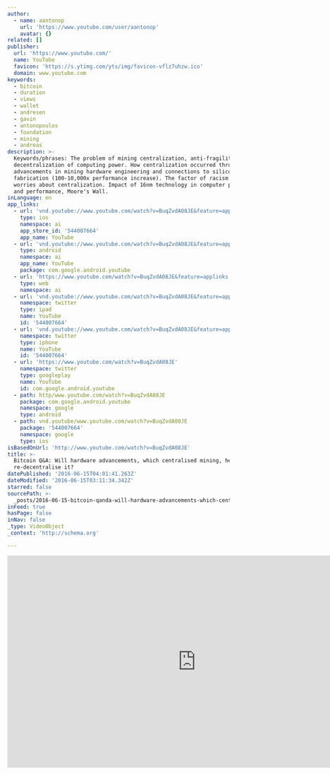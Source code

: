 ```yaml
---
author:
  - name: aantonop
    url: 'https://www.youtube.com/user/aantonop'
    avatar: {}
related: []
publisher:
  url: 'https://www.youtube.com/'
  name: YouTube
  favicon: 'https://s.ytimg.com/yts/img/favicon-vflz7uhzw.ico'
  domain: www.youtube.com
keywords:
  - bitcoin
  - duration
  - views
  - wallet
  - andresen
  - gavin
  - antonopoulos
  - foundation
  - mining
  - andreas
description: >-
  Keywords/phrases: The problem of mining centralization, anti-fragility with
  decentralization of computing power. How centralization occurred through
  advancements in mining hardware engineering and connections to silicon
  fabrication (100-10,000x performance increase). The factor of racism in
  worries about centralization. Impact of 16nm technology in computer processing
  and performance, Moore's Wall.
inLanguage: en
app_links:
  - url: 'vnd.youtube://www.youtube.com/watch?v=BuqZvdA08JE&feature=applinks'
    type: ios
    namespace: ai
    app_store_id: '544007664'
    app_name: YouTube
  - url: 'vnd.youtube://www.youtube.com/watch?v=BuqZvdA08JE&feature=applinks'
    type: android
    namespace: ai
    app_name: YouTube
    package: com.google.android.youtube
  - url: 'https://www.youtube.com/watch?v=BuqZvdA08JE&feature=applinks'
    type: web
    namespace: ai
  - url: 'vnd.youtube://www.youtube.com/watch?v=BuqZvdA08JE&feature=applinks'
    namespace: twitter
    type: ipad
    name: YouTube
    id: '544007664'
  - url: 'vnd.youtube://www.youtube.com/watch?v=BuqZvdA08JE&feature=applinks'
    namespace: twitter
    type: iphone
    name: YouTube
    id: '544007664'
  - url: 'https://www.youtube.com/watch?v=BuqZvdA08JE'
    namespace: twitter
    type: googleplay
    name: YouTube
    id: com.google.android.youtube
  - path: http/www.youtube.com/watch?v=BuqZvdA08JE
    package: com.google.android.youtube
    namespace: google
    type: android
  - path: vnd.youtube/www.youtube.com/watch?v=BuqZvdA08JE
    package: '544007664'
    namespace: google
    type: ios
isBasedOnUrl: 'http://www.youtube.com/watch?v=BuqZvdA08JE'
title: >-
  Bitcoin Q&A: Will hardware advancements, which centralised mining, help
  re-decentralise it?
datePublished: '2016-06-15T04:01:41.263Z'
dateModified: '2016-06-15T03:11:34.342Z'
starred: false
sourcePath: >-
  _posts/2016-06-15-bitcoin-qanda-will-hardware-advancements-which-centralised-m.md
inFeed: true
hasPage: false
inNav: false
_type: VideoObject
_context: 'http://schema.org'

---
```

<iframe src="http://cdn.embedly.com/widgets/media.html?src=https%3A%2F%2Fwww.youtube.com%2Fembed%2FBuqZvdA08JE%3Ffeature%3Doembed&amp;url=http%3A%2F%2Fwww.youtube.com%2Fwatch%3Fv%3DBuqZvdA08JE&amp;image=https%3A%2F%2Fi.ytimg.com%2Fvi%2FBuqZvdA08JE%2Fhqdefault.jpg&amp;key=b7d04c9b404c499eba89ee7072e1c4f7&amp;type=text%2Fhtml&amp;schema=youtube" width="854" height="480" scrolling="no" frameborder="0" allowfullscreen="" style=""></iframe>